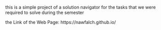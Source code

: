 <p>this is a simple project of a solution navigator for the tasks that we were required to solve during the semester</p>
<p>the Link of the Web Page: https://nawfalch.github.io/ </p>
